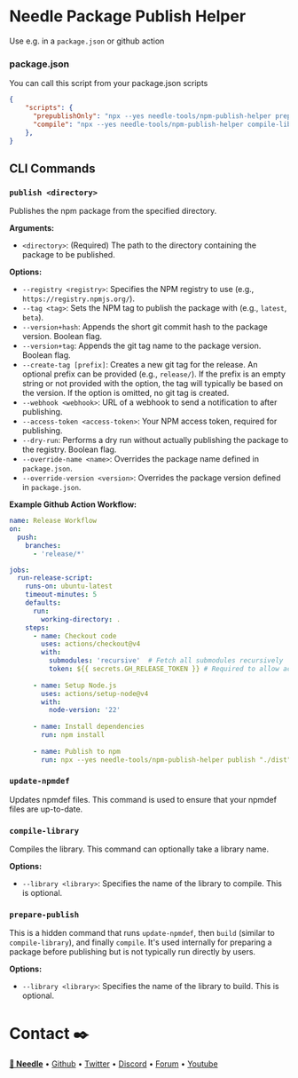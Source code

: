 # Needle Package Publish Helper

Use e.g. in a `package.json` or github action

### package.json
You can call this script from your package.json scripts
```json
{
    "scripts": {
      "prepublishOnly": "npx --yes needle-tools/npm-publish-helper prepare-publish",
      "compile": "npx --yes needle-tools/npm-publish-helper compile-library",
    },
}
```

## CLI Commands

### `publish <directory>`
Publishes the npm package from the specified directory.

**Arguments:**
*   `<directory>`: (Required) The path to the directory containing the package to be published.

**Options:**
*   `--registry <registry>`: Specifies the NPM registry to use (e.g., `https://registry.npmjs.org/`).
*   `--tag <tag>`: Sets the NPM tag to publish the package with (e.g., `latest`, `beta`).
*   `--version+hash`: Appends the short git commit hash to the package version. Boolean flag.
*   `--version+tag`: Appends the git tag name to the package version. Boolean flag.
*   `--create-tag [prefix]`: Creates a new git tag for the release. An optional prefix can be provided (e.g., `release/`). If the prefix is an empty string or not provided with the option, the tag will typically be based on the version. If the option is omitted, no git tag is created.
*   `--webhook <webhook>`: URL of a webhook to send a notification to after publishing.
*   `--access-token <access-token>`: Your NPM access token, required for publishing.
*   `--dry-run`: Performs a dry run without actually publishing the package to the registry. Boolean flag.
*   `--override-name <name>`: Overrides the package name defined in `package.json`.
*   `--override-version <version>`: Overrides the package version defined in `package.json`.

**Example Github Action Workflow:**

```yml
name: Release Workflow
on:
  push:
    branches:
      - 'release/*'

jobs:
  run-release-script:
    runs-on: ubuntu-latest
    timeout-minutes: 5
    defaults:
      run:
        working-directory: .
    steps:
      - name: Checkout code
        uses: actions/checkout@v4
        with:
          submodules: 'recursive'  # Fetch all submodules recursively
          token: ${{ secrets.GH_RELEASE_TOKEN }} # Required to allow action to create tags
        
      - name: Setup Node.js
        uses: actions/setup-node@v4
        with:
          node-version: '22'
          
      - name: Install dependencies
        run: npm install
        
      - name: Publish to npm
        run: npx --yes needle-tools/npm-publish-helper publish "./dist" --webhook "${{ secrets.DISCORD_WEBHOOK }}" --access-token "${{ secrets.NPM_TOKEN }}" --tag "${{github.ref_name}}" --version+tag --version+hash --create-tag release/
```

### `update-npmdef`
Updates npmdef files.
This command is used to ensure that your npmdef files are up-to-date.

### `compile-library`
Compiles the library.
This command can optionally take a library name.

**Options:**
*   `--library <library>`: Specifies the name of the library to compile. This is optional.

### `prepare-publish`
This is a hidden command that runs `update-npmdef`, then `build` (similar to `compile-library`), and finally `compile`. It's used internally for preparing a package before publishing but is not typically run directly by users.

**Options:**
*   `--library <library>`: Specifies the name of the library to build. This is optional.

# Contact ✒️
<b>[🌵 Needle](https://needle.tools)</b> •
[Github](https://github.com/needle-tools) •
[Twitter](https://twitter.com/NeedleTools) • 
[Discord](https://discord.needle.tools) • 
[Forum](https://forum.needle.tools) • 
[Youtube](https://www.youtube.com/@needle-tools)

